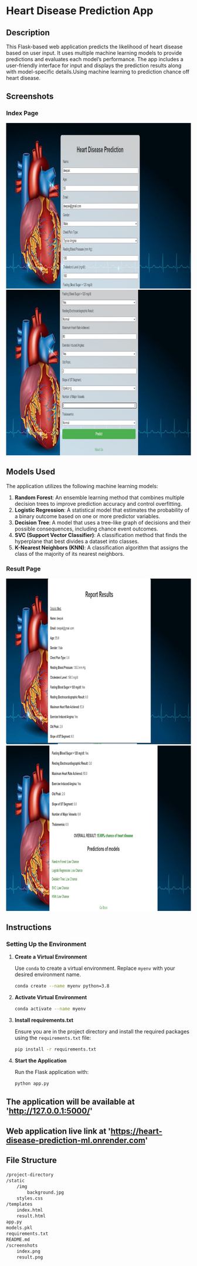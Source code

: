 
# Heart Disease Prediction App

## Description

This Flask-based web application predicts the likelihood of heart disease based on user input. It uses multiple machine learning models to provide predictions and evaluates each model’s performance. The app includes a user-friendly interface for input and displays the prediction results along with model-specific details.Using machine learning to prediction chance off heart disease.

## Screenshots

### Index Page

<img src="screenshots/index1.jpg" alt="Index Page 1" width="600" height="450" >
<img src="screenshots/index2.jpg" alt="Index Page 2" width="600" height="450">




## Models Used

The application utilizes the following machine learning models:

1. **Random Forest**: An ensemble learning method that combines multiple decision trees to improve prediction accuracy and control overfitting.
2. **Logistic Regression**: A statistical model that estimates the probability of a binary outcome based on one or more predictor variables.
3. **Decision Tree**: A model that uses a tree-like graph of decisions and their possible consequences, including chance event outcomes.
4. **SVC (Support Vector Classifier)**: A classification method that finds the hyperplane that best divides a dataset into classes.
5. **K-Nearest Neighbors (KNN)**: A classification algorithm that assigns the class of the majority of its nearest neighbors.

### Result Page

<img src="screenshots/result1.jpg" alt="result Page 1" width="600" height="450">
<img src="screenshots/result2.jpg" alt="result Page 2" width="600" height="450">


## Instructions

### Setting Up the Environment

1. **Create a Virtual Environment**

   Use `conda` to create a virtual environment. Replace `myenv` with your desired environment name.

   ```bash
   conda create --name myenv python=3.8

2. **Activate Virtual Environment**

    ```bash
    conda activate --name myenv

3. **Install requirements.txt**

    Ensure you are in the project directory and install the required packages using the `requirements.txt` file:

    ```bash
    pip install -r requirements.txt

4. **Start the Application**

    Run the Flask application with:

    ```bash
    python app.py

## The application will be available at 'http://127.0.0.1:5000/'
## Web application live link at 'https://heart-disease-prediction-ml.onrender.com'

## File Structure

    
    /project-directory
    /static
        /img
            background.jpg
        styles.css
    /templates
        index.html
        result.html
    app.py
    models.pkl
    requirements.txt
    README.md
    /screenshots
        index.png
        result.png

